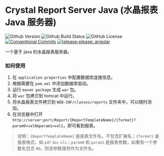 # Crystal Report Server Java (水晶报表 Java 服务器)

![Github Version](https://img.shields.io/github/v/release/hks2002/crystal-report-server-java?display_name=release)
![Github Build Status](https://img.shields.io/github/actions/workflow/status/hks2002/crystal-report-server-java/Build.yml)
![GitHub License](https://img.shields.io/github/license/hks2002/crystal-report-server-java)
[![Conventional Commits](https://img.shields.io/badge/Conventional%20Commits-1.0.0-yellow.svg)](https://conventionalcommits.org)
[![release-please: angular](https://img.shields.io/badge/release--please-angular-e10079??style=flat&logo=google)](https://github.com/google-github-actions/release-please-action)

一个基于 java 的水晶报表服务器。

### 如何使用

1. 在 `application.properties` 中配置数据库连接信息。
2. 根据需要在 `pom.xml` 中添加数据库驱动。
3. 运行 `maven package` 生成 `war` 包。
4. 将 `war` 包拷贝到 tomcat 中运行。
5. 将水晶报表文件拷贝到 `WEB-INF/classes/reports` 文件夹中，可以随时添加。
6. 在浏览器中打开 `http://server:port/Report/{ReportTemplateName}/{format}?param0=val0&param1=val1`，即可看到报表。

> 说明：`{ReportTemplateName}` 是报表文件名，不包含扩展名；`{format}` 是报表格式，如 `pdf` `doc` `xls`；`param0` 和 `param1` 是报表参数，如果有一个参数名包含 `NO`，则该参数值将作为文件名。
